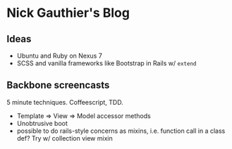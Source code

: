 # Nick Gauthier's Blog

## Ideas

* Ubuntu and Ruby on Nexus 7
* SCSS and vanilla frameworks like Bootstrap in Rails w/ `extend`


## Backbone screencasts

5 minute techniques. Coffeescript, TDD.

* Template => View => Model accessor methods
* Unobtrusive boot
* possible to do rails-style concerns as mixins, i.e. function call in a class def? Try w/ collection view mixin